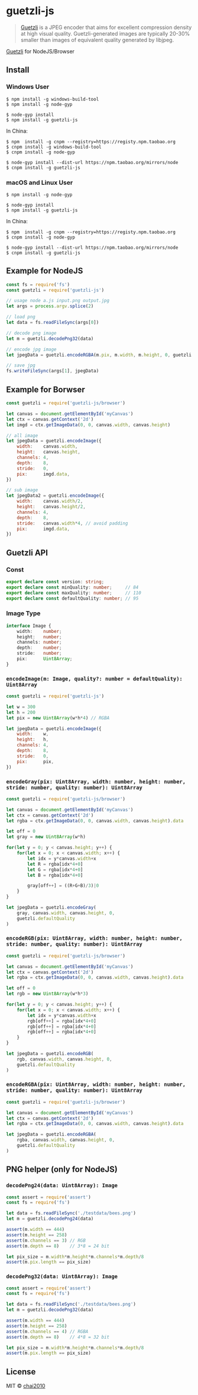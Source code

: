 # guetzli-js

> [Guetzli](https://github.com/google/guetzli) is a JPEG encoder that aims for excellent compression density at high visual quality. Guetzli-generated images are typically 20-30% smaller than images of equivalent quality generated by libjpeg.

[Guetzli](https://github.com/google/guetzli) for NodeJS/Browser


## Install

### Windows User

```
$ npm install -g windows-build-tool
$ npm install -g node-gyp

$ node-gyp install
$ npm install -g guetzli-js
```

In China:

```
$ npm  install -g cnpm --registry=https://registy.npm.taobao.org
$ cnpm install -g windows-build-tool
$ cnpm install -g node-gyp

$ node-gyp install --dist-url https://npm.taobao.org/mirrors/node
$ cnpm install -g guetzli-js
```

### macOS and Linux User

```
$ npm install -g node-gyp

$ node-gyp install
$ npm install -g guetzli-js
```

In China:

```
$ npm  install -g cnpm --registry=https://registy.npm.taobao.org
$ cnpm install -g node-gyp

$ node-gyp install --dist-url https://npm.taobao.org/mirrors/node
$ cnpm install -g guetzli-js
```

## Example for NodeJS

```js
const fs = require('fs')
const guetzli = require('guetzli-js')

// usage node a.js input.png output.jpg
let args = process.argv.splice(2)

// load png
let data = fs.readFileSync(args[0])

// decode png image
let m = guetzli.decodePng32(data)

// encode jpg image
let jpegData = guetzli.encodeRGBA(m.pix, m.width, m.height, 0, guetzli.defaultQuality)

// save jpg
fs.writeFileSync(args[1], jpegData)
```
## Example for Borwser

```js
const guetzli = require('guetzli-js/browser')

let canvas = document.getElementById('myCanvas')
let ctx = canvas.getContext('2d')
let imgd = ctx.getImageData(0, 0, canvas.width, canvas.height)

// all image
let jpegData = guetzli.encodeImage({
	width:    canvas.width,
	height:   canvas.height,
	channels: 4,
	depth:    8,
	stride:   0,
	pix:      imgd.data,
})

// sub image
let jpegData2 = guetzli.encodeImage({
	width:    canvas.width/2,
	height:   canvas.height/2,
	channels: 4,
	depth:    8,
	stride:   canvas.width*4, // avoid padding
	pix:      imgd.data,
})
```

## Guetzli API

### Const

```ts
export declare const version: string;
export declare const minQuality: number;     // 84
export declare const maxQuality: number;     // 110
export declare const defaultQuality: number; // 95
```

### Image Type

```ts
interface Image {
    width:    number;
    height:   number;
    channels: number;
    depth:    number;
    stride:   number;
    pix:      Uint8Array;
}
```

### `encodeImage(m: Image, quality?: number = defaultQuality): Uint8Array`

```js
const guetzli = require('guetzli-js')

let w = 300
let h = 200
let pix = new Uint8Array(w*h*4) // RGBA

let jpegData = guetzli.encodeImage({
	width:    w,
	height:   h,
	channels: 4,
	depth:    8,
	stride:   0,
	pix:      pix,
})
```

### `encodeGray(pix: Uint8Array, width: number, height: number, stride: number, quality: number): Uint8Array`

```js
const guetzli = require('guetzli-js/browser')

let canvas = document.getElementById('myCanvas')
let ctx = canvas.getContext('2d')
let rgba = ctx.getImageData(0, 0, canvas.width, canvas.height).data

let off = 0
let gray = new Uint8Array(w*h)

for(let y = 0; y < canvas.height; y++) {
	for(let x = 0; x < canvas.width; x++) {
		let idx = y*canvas.width+x
		let R = rgba[idx*4+0]
		let G = rgba[idx*4+0]
		let B = rgba[idx*4+0]

		gray[off++] = ((R+G+B)/3)|0
	}
}

let jpegData = guetzli.encodeGray(
	gray, canvas.width, canvas.height, 0,
	guetzli.defaultQuality
)
```

### `encodeRGB(pix: Uint8Array, width: number, height: number, stride: number, quality: number): Uint8Array`

```js
const guetzli = require('guetzli-js/browser')

let canvas = document.getElementById('myCanvas')
let ctx = canvas.getContext('2d')
let rgba = ctx.getImageData(0, 0, canvas.width, canvas.height).data

let off = 0
let rgb = new Uint8Array(w*h*3)

for(let y = 0; y < canvas.height; y++) {
	for(let x = 0; x < canvas.width; x++) {
		let idx = y*canvas.width+x
		rgb[off++] = rgba[idx*4+0]
		rgb[off++] = rgba[idx*4+0]
		rgb[off++] = rgba[idx*4+0]
	}
}

let jpegData = guetzli.encodeRGB(
	rgb, canvas.width, canvas.height, 0,
	guetzli.defaultQuality
)
```

### `encodeRGBA(pix: Uint8Array, width: number, height: number, stride: number, quality: number): Uint8Array`


```js
const guetzli = require('guetzli-js/browser')

let canvas = document.getElementById('myCanvas')
let ctx = canvas.getContext('2d')
let rgba = ctx.getImageData(0, 0, canvas.width, canvas.height).data

let jpegData = guetzli.encodeRGBA(
	rgba, canvas.width, canvas.height, 0,
	guetzli.defaultQuality
)
```

## PNG helper (only for NodeJS)

### `decodePng24(data: Uint8Array): Image`

```js
const assert = require('assert')
const fs = require('fs')

let data = fs.readFileSync('./testdata/bees.png')
let m = guetzli.decodePng24(data)

assert(m.width == 444)
assert(m.height == 258)
assert(m.channels == 3) // RGB
assert(m.depth == 8)    // 3*8 = 24 bit

let pix_size = m.width*m.height*m.channels*m.depth/8
assert(m.pix.length == pix_size)
```

### `decodePng32(data: Uint8Array): Image`

```js
const assert = require('assert')
const fs = require('fs')

let data = fs.readFileSync('./testdata/bees.png')
let m = guetzli.decodePng32(data)

assert(m.width == 444)
assert(m.height == 258)
assert(m.channels == 4) // RGBA
assert(m.depth == 8)    // 4*8 = 32 bit

let pix_size = m.width*m.height*m.channels*m.depth/8
assert(m.pix.length == pix_size)
```

## License

MIT © [chai2010](https://github.com/chai2010)

